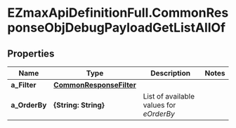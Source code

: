 # EZmaxApiDefinitionFull.CommonResponseObjDebugPayloadGetListAllOf

## Properties

Name | Type | Description | Notes
------------ | ------------- | ------------- | -------------
**a_Filter** | [**CommonResponseFilter**](CommonResponseFilter.md) |  | 
**a_OrderBy** | **{String: String}** | List of available values for *eOrderBy* | 



